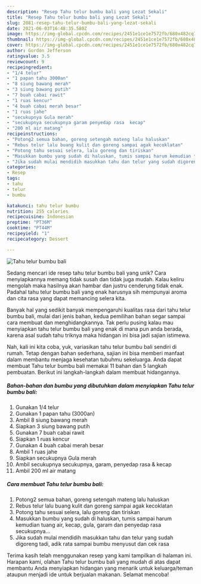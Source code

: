```yaml
---
description: "Resep Tahu telur bumbu bali yang Lezat Sekali"
title: "Resep Tahu telur bumbu bali yang Lezat Sekali"
slug: 2081-resep-tahu-telur-bumbu-bali-yang-lezat-sekali
date: 2021-06-03T16:48:35.580Z
image: https://img-global.cpcdn.com/recipes/2451e1ce1e7572fb/680x482cq70/tahu-telur-bumbu-bali-foto-resep-utama.jpg
thumbnail: https://img-global.cpcdn.com/recipes/2451e1ce1e7572fb/680x482cq70/tahu-telur-bumbu-bali-foto-resep-utama.jpg
cover: https://img-global.cpcdn.com/recipes/2451e1ce1e7572fb/680x482cq70/tahu-telur-bumbu-bali-foto-resep-utama.jpg
author: Gordon Jefferson
ratingvalue: 3.5
reviewcount: 9
recipeingredient:
- "1/4 telur"
- "1 papan tahu 3000an"
- "8 siung bawang merah"
- "3 siung bawang putih"
- "7 buah cabai rawit"
- "1 ruas kencur"
- "4 buah cabai merah besar"
- "1 ruas jahe"
- "secukupnya Gula merah"
- "secukupnya secukupnya garam penyedap rasa  kecap"
- "200 ml air matang"
recipeinstructions:
- "Potong2 semua bahan, goreng setengah mateng lalu haluskan"
- "Rebus telur lalu buang kulit dan goreng sampai agak kecoklatan"
- "Potong tahu sesuai selera, lalu goreng dan tiriskan"
- "Masukkan bumbu yang sudah di haluskan, tumis sampai harum kemudian tuang air, kecap, gula, garam dan penyedap rasa secukupnya..."
- "Jika sudah mulai mendidih masukkan tahu dan telur yang sudah digoreng tadi, adik rata sampai bumbu menyusut dan cek rasa"
categories:
- Resep
tags:
- tahu
- telur
- bumbu

katakunci: tahu telur bumbu 
nutrition: 255 calories
recipecuisine: Indonesian
preptime: "PT36M"
cooktime: "PT44M"
recipeyield: "1"
recipecategory: Dessert

---
```



![Tahu telur bumbu bali](https://img-global.cpcdn.com/recipes/2451e1ce1e7572fb/680x482cq70/tahu-telur-bumbu-bali-foto-resep-utama.jpg)

Sedang mencari ide resep tahu telur bumbu bali yang unik? Cara menyiapkannya memang tidak susah dan tidak juga mudah. Kalau keliru mengolah maka hasilnya akan hambar dan justru cenderung tidak enak. Padahal tahu telur bumbu bali yang enak harusnya sih mempunyai aroma dan cita rasa yang dapat memancing selera kita.



Banyak hal yang sedikit banyak mempengaruhi kualitas rasa dari tahu telur bumbu bali, mulai dari jenis bahan, kedua pemilihan bahan segar sampai cara membuat dan menghidangkannya. Tak perlu pusing kalau mau menyiapkan tahu telur bumbu bali yang enak di mana pun anda berada, karena asal sudah tahu triknya maka hidangan ini bisa jadi sajian istimewa.


Nah, kali ini kita coba, yuk, variasikan tahu telur bumbu bali sendiri di rumah. Tetap dengan bahan sederhana, sajian ini bisa memberi manfaat dalam membantu menjaga kesehatan tubuhmu sekeluarga. Anda dapat membuat Tahu telur bumbu bali memakai 11 bahan dan 5 langkah pembuatan. Berikut ini langkah-langkah dalam membuat hidangannya.

<!--inarticleads1-->

##### Bahan-bahan dan bumbu yang dibutuhkan dalam menyiapkan Tahu telur bumbu bali:

1. Gunakan 1/4 telur
1. Gunakan 1 papan tahu (3000an)
1. Ambil 8 siung bawang merah
1. Siapkan 3 siung bawang putih
1. Gunakan 7 buah cabai rawit
1. Siapkan 1 ruas kencur
1. Gunakan 4 buah cabai merah besar
1. Ambil 1 ruas jahe
1. Siapkan secukupnya Gula merah
1. Ambil secukupnya secukupnya, garam, penyedap rasa &amp; kecap
1. Ambil 200 ml air matang




<!--inarticleads2-->

##### Cara membuat Tahu telur bumbu bali:

1. Potong2 semua bahan, goreng setengah mateng lalu haluskan
1. Rebus telur lalu buang kulit dan goreng sampai agak kecoklatan
1. Potong tahu sesuai selera, lalu goreng dan tiriskan
1. Masukkan bumbu yang sudah di haluskan, tumis sampai harum kemudian tuang air, kecap, gula, garam dan penyedap rasa secukupnya...
1. Jika sudah mulai mendidih masukkan tahu dan telur yang sudah digoreng tadi, adik rata sampai bumbu menyusut dan cek rasa




Terima kasih telah menggunakan resep yang kami tampilkan di halaman ini. Harapan kami, olahan Tahu telur bumbu bali yang mudah di atas dapat membantu Anda menyiapkan hidangan yang menarik untuk keluarga/teman ataupun menjadi ide untuk berjualan makanan. Selamat mencoba!
